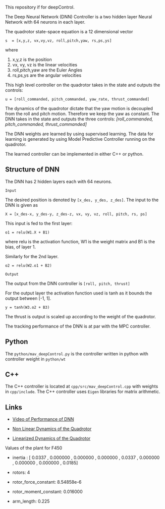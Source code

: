 This repository if for deepControl.

The Deep Neural Network (DNN) Controller is a two hidden layer Neural Network with 64 neurons in each layer.

The quadrotor state-space equation is a 12 dimensional vector

```
s  = [x,y,z, vx,vy,vz, roll,pitch,yaw, rs,ps,ys]
```
where 

1. x,y,z is the position
2. vx, vy, vz is the linear velocities
3. roll,pitch,yaw are the Euler Angles
4. rs,ps,ys are the angular velocities

This high level controller on the quadrotor takes in the state and outputs the controls:

```
u = [roll_commanded, pitch_commanded, yaw_rate, thrust_commanded]
```

The dynamics of the quadrotor dictate that the yaw motion is decoupled from the roll and pitch motion. Therefore  we keep the yaw as constant. The DNN takes in the state and outputs the three controls: *[roll_commanded, pitch_commanded, thrust_commanded]*


The DNN weights are learned by using supervised learning. The data for learning is generated by using Model Predictive Controller running on the quadrotor.

The learned controller can be implemented in either C++ or python.

## Structure of DNN

The DNN has 2 hidden layers each with 64 neurons.


`Input `

 The desired position is denoted by `[x_des, y_des, z_des]`. The input to the DNN is given as

```
X = [x_des-x, y_des-y, z_des-z, vx, vy, vz, roll, pitch, rs, ps]
```

This input is fed to the first layer:

```
o1 = relu(W1.X + B1)
```
where relu is the activation function, W1 is the weight matrix and B1 is the bias, of layer 1.

Similarly for the 2nd layer.

```
o2 = relu(W2.o1 + B2)
```

`Output`

The output from the DNN controller is `[roll, pitch, thrust]`

For the output layer the activation function used is tanh as it bounds the output between [-1, 1].

```
y = tanh(W3.o2 + B3)
```


The thrust is output is scaled up according to the weight of the quadrotor.


The  tracking performance of the DNN is at par with the MPC controller.

## Python

The `python/mav_deepControl.py` is the controller written in python with controller weight in `python/wt`


## C++

The C++ controller is located at `cpp/src/mav_deepControl.cpp` with weights in `cpp/include`. The C++ controller uses `Eigen` libraries for matrix arithmetic.


## Links

* [Video of Performance of DNN](https://drive.google.com/open?id=1Z_a_CmwhumUFh74s0MTm3x_xfKWtWsA_)


* [Non Linear Dynamics of the Quadrotor](https://scholarsarchive.byu.edu/cgi/viewcontent.cgi?article=2324&context=facpub)

* [Linearized Dynamics of the Quadrotor](https://www.kth.se/polopoly_fs/1.588039.1550155544!/Thesis%20KTH%20-%20Francesco%20Sabatino.pdf)

Values of the plant for F450
* inertia : [ 0.0337 , 0.000000 , 0.000000 , 0.000000 , 0.0337 , 0.000000 , 0.000000 , 0.000000 , 0.0185]
* rotors: 4

* rotor_force_constant: 8.54858e-6
* rotor_moment_constant: 0.016000
* arm_length: 0.225
